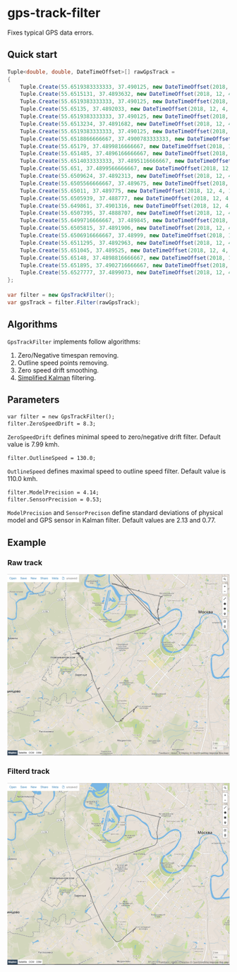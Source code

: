 # gps-track-filter

Fixes typical GPS data errors.

## Quick start

```c#
Tuple<double, double, DateTimeOffset>[] rawGpsTrack =
{
    Tuple.Create(55.6519383333333, 37.490125, new DateTimeOffset(2018, 12, 4, 13, 16, 19, 789, TimeSpan.FromMinutes(0))),
    Tuple.Create(55.6515131, 37.4893632, new DateTimeOffset(2018, 12, 4, 13, 16, 23, 789, TimeSpan.FromMinutes(0))),
    Tuple.Create(55.6519383333333, 37.490125, new DateTimeOffset(2018, 12, 4, 13, 16, 27, 789, TimeSpan.FromMinutes(0))),
    Tuple.Create(55.65135, 37.4892033, new DateTimeOffset(2018, 12, 4, 13, 16, 43, 789, TimeSpan.FromMinutes(0))),
    Tuple.Create(55.6519383333333, 37.490125, new DateTimeOffset(2018, 12, 4, 13, 16, 47, 789, TimeSpan.FromMinutes(0))),
    Tuple.Create(55.6513234, 37.4891682, new DateTimeOffset(2018, 12, 4, 13, 17, 3, 790, TimeSpan.FromMinutes(0))),
    Tuple.Create(55.6519383333333, 37.490125, new DateTimeOffset(2018, 12, 4, 13, 17, 7, 790, TimeSpan.FromMinutes(0))),
    Tuple.Create(55.6518866666667, 37.4900783333333, new DateTimeOffset(2018, 12, 4, 13, 17, 23, 790, TimeSpan.FromMinutes(0))),
    Tuple.Create(55.65179, 37.4899816666667, new DateTimeOffset(2018, 12, 4, 13, 17, 27, 790, TimeSpan.FromMinutes(0))),
    Tuple.Create(55.651485, 37.4896166666667, new DateTimeOffset(2018, 12, 4, 13, 17, 35, 790, TimeSpan.FromMinutes(0))),
    Tuple.Create(55.6514033333333, 37.4895116666667, new DateTimeOffset(2018, 12, 4, 13, 17, 39, 791, TimeSpan.FromMinutes(0))),
    Tuple.Create(55.651, 37.4899566666667, new DateTimeOffset(2018, 12, 4, 13, 17, 59, 791, TimeSpan.FromMinutes(0))),
    Tuple.Create(55.6509624, 37.4892313, new DateTimeOffset(2018, 12, 4, 13, 18, 3, 791, TimeSpan.FromMinutes(0))),
    Tuple.Create(55.6505566666667, 37.489675, new DateTimeOffset(2018, 12, 4, 13, 18, 19, 792, TimeSpan.FromMinutes(0))),
    Tuple.Create(55.65011, 37.489775, new DateTimeOffset(2018, 12, 4, 13, 18, 39, 793, TimeSpan.FromMinutes(0))),
    Tuple.Create(55.6505939, 37.488777, new DateTimeOffset(2018, 12, 4, 13, 18, 43, 793, TimeSpan.FromMinutes(0))),
    Tuple.Create(55.649861, 37.4901316, new DateTimeOffset(2018, 12, 4, 13, 19, 3, 793, TimeSpan.FromMinutes(0))),
    Tuple.Create(55.6507395, 37.4888707, new DateTimeOffset(2018, 12, 4, 13, 19, 43, 794, TimeSpan.FromMinutes(0))),
    Tuple.Create(55.6499716666667, 37.489845, new DateTimeOffset(2018, 12, 4, 13, 19, 47, 794, TimeSpan.FromMinutes(0))),
    Tuple.Create(55.6505815, 37.4891906, new DateTimeOffset(2018, 12, 4, 13, 20, 3, 795, TimeSpan.FromMinutes(0))),
    Tuple.Create(55.6506916666667, 37.48999, new DateTimeOffset(2018, 12, 4, 13, 20, 11, 795, TimeSpan.FromMinutes(0))),
    Tuple.Create(55.6511295, 37.4892963, new DateTimeOffset(2018, 12, 4, 13, 20, 23, 796, TimeSpan.FromMinutes(0))),
    Tuple.Create(55.651045, 37.489525, new DateTimeOffset(2018, 12, 4, 13, 20, 27, 796, TimeSpan.FromMinutes(0))),
    Tuple.Create(55.65148, 37.4898816666667, new DateTimeOffset(2018, 12, 4, 13, 20, 39, 796, TimeSpan.FromMinutes(0))),
    Tuple.Create(55.651895, 37.4902716666667, new DateTimeOffset(2018, 12, 4, 13, 20, 43, 797, TimeSpan.FromMinutes(0))),
    Tuple.Create(55.6527777, 37.4899073, new DateTimeOffset(2018, 12, 4, 13, 20, 47, 797, TimeSpan.FromMinutes(0)))
};

var filter = new GpsTrackFilter();
var gpsTrack = filter.Filter(rawGpsTrack);
```

## Algorithms

`GpsTrackFilter` implements follow algorithms:

1. Zero/Negative timespan removing.
2. Outline speed points removing.
3. Zero speed drift smoothing.
4. [Simplified Kalman](http://david.wf/kalmanfilter/) filtering.

## Parameters

```
var filter = new GpsTrackFilter();
filter.ZeroSpeedDrift = 8.3;
```

`ZeroSpeedDrift` defines minimal speed to zero/negative drift filter. Default value is 7.99 kmh.

```
filter.OutlineSpeed = 130.0;
```

`OutlineSpeed` defines maximal speed to outline speed filter. Default value is 110.0 kmh.

```
filter.ModelPrecision = 4.14;
filter.SensorPrecision = 0.53;
```

`ModelPrecision` and `SensorPrecison` define standard deviations of physical model and GPS sensor in Kalman filter. Default values are 2.13 and 0.77.

## Example

### Raw track

![Raw track](raw-track.png)

### Filterd track

![Filtered track](filtered-track.png)

